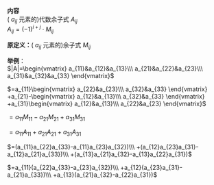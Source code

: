 **内容**  
( $a_{ij}$ 元素的)代数余子式 $A_{ij}$   
 $A_{ij}=(-1)^{i+j}\cdot M_{ij}$   
  
**原定义：**( $a_{ij}$ 元素的)余子式 $M_{ij}$   
  
**举例**：  
 $|A|=\begin{vmatrix}  
a_{11}&a_{12}&a_{13}\\\   
a_{21}&a_{22}&a_{23}\\\   
a_{31}&a_{32}&a_{33}  
\end{vmatrix}$   
  
 $=a_{11}\begin{vmatrix}  
a_{22}&a_{23}\\\   
a_{32}&a_{33}  
\end{vmatrix}  
+a_{21}-\begin{vmatrix}  
a_{12}&a_{13}\\\   
a_{32}&a_{33}  
\end{vmatrix}  
+a_{31}\begin{vmatrix}  
a_{12}&a_{13}\\\   
a_{22}&a_{23}  
\end{vmatrix}$   
  
 $=a_{11}M_{11}-a_{21}M_{21}+a_{31}M_{31}$   
  
 $=a_{11}A_{11}+a_{21}A_{21}+a_{31}A_{31}$   
  
 $=(a_{11}a_{22}a_{33}-a_{11}a_{23}a_{32})\\\ +(a_{12}a_{23}a_{31}-a_{12}a_{21}a_{33})\\\ +(a_{13}a_{21}a_{32}-a_{13}a_{22}a_{31})$   
  
 $=a_{11}(a_{22}a_{33}-a_{23}a_{32})\\\ +a_{12}(a_{23}a_{31}-a_{21}a_{33})\\\ +a_{13}(a_{21}a_{32}-a_{22}a_{31})$   

